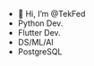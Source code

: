 - 👋 Hi, I’m @TekFed
- Python Dev.
- Flutter Dev.
- DS/ML/AI
- PostgreSQL

<!---
TekFed/TekFed is a ✨ special ✨ repository because its `README.md` (this file) appears on your GitHub profile.
You can click the Preview link to take a look at your changes.
--->
